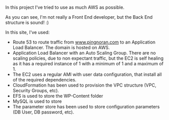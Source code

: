In this project I've tried to use as much AWS as possible.

As you can see, I'm not really a Front End developer, but the Back End structure is sound! :)

In this site, I've used:

- Route 53 to route traffic from www.pingnoran.com to an Application Load Balancer. The domain is hosted on AWS.
- Application Load Balancer with an Auto Scaling Group. There are no scaling policies, due to non expectant traffic, but the EC2 is self healing as it has a required instance of 1 with a minimum of 1 and a maximum of 1. 
- The EC2 uses a regular AMI with user data configuration, that install all of the required dependencies.
- CloudFormation has been used to provision the VPC structure (VPC, Security Groups, etc).
- EFS is used to store the WP-Content folder
- MySQL is used to store
- The parameter store has been used to store configuration parameters (DB User, DB password, etc).